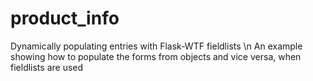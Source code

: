 # product_info
Dynamically populating entries with Flask-WTF fieldlists  \n 
An example showing how to populate the forms from objects and vice versa, when fieldlists are used
